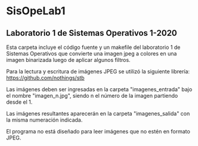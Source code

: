 # SisOpeLab1
Laboratorio 1 de Sistemas Operativos 1-2020
---------------------------------------------

Esta carpeta incluye el código fuente y un makefile del laboratorio 1 de Sistemas Operativos que convierte una imagen jpeg a colores en una imagen binarizada luego de aplicar algunos filtros.

Para la lectura y escritura de imágenes JPEG se utilizó la siguiente librería: https://github.com/nothings/stb

Las imágenes deben ser ingresadas en la carpeta "imagenes_entrada" bajo el nombre "imagen_n.jpg", siendo n el número de la imagen partiendo desde el 1.

Las imágenes resultantes aparecerán en la carpeta "imagenes_salida" con la misma numeración indicada.

El programa no está diseñado para leer imágenes que no estén en formato JPEG.